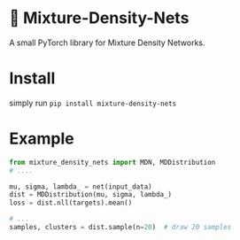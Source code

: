 # 🎨 Mixture-Density-Nets
A small PyTorch library for Mixture Density Networks.

# Install
simply run 
``pip install mixture-density-nets``

# Example
```py
from mixture_density_nets import MDN, MDDistribution
# ....

mu, sigma, lambda_ = net(input_data)
dist = MDDistribution(mu, sigma, lambda_)
loss = dist.nll(targets).mean()

# ...
samples, clusters = dist.sample(n=20)  # draw 20 samples
```